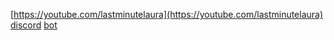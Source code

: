 [https://youtube.com/lastminutelaura](https://youtube.com/lastminutelaura) [discord](https://patreon.com/lastminutelaura) [bot](https://discord.com/developers/docs/intro)
